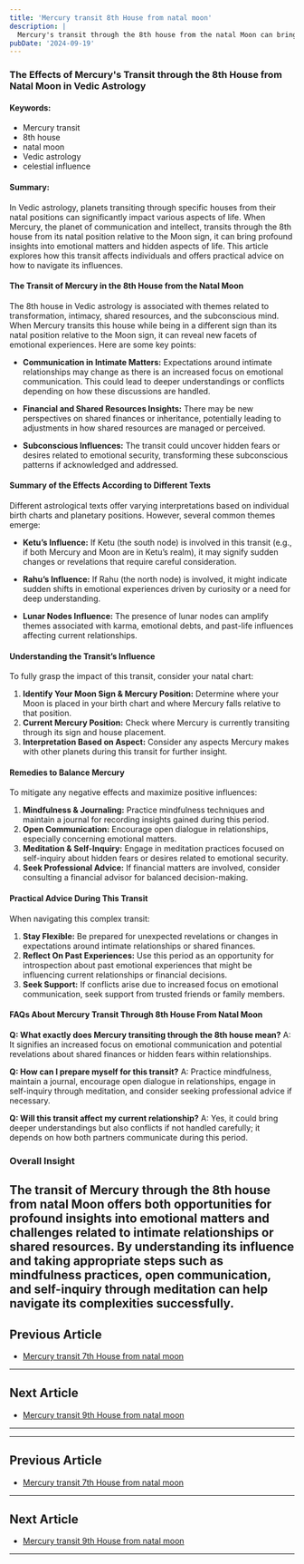 ```yaml
---
title: 'Mercury transit 8th House from natal moon'
description: |
  Mercury's transit through the 8th house from the natal Moon can bring both challenges and opportunities. While the individual may face health issues and mental distress, there is also potential for financial gains, success in endeavors, and improved intellectual capacity.
pubDate: '2024-09-19'
---
```


### The Effects of Mercury's Transit through the 8th House from Natal Moon in Vedic Astrology

#### Keywords: 
- Mercury transit
- 8th house
- natal moon
- Vedic astrology
- celestial influence

#### Summary:
In Vedic astrology, planets transiting through specific houses from their natal positions can significantly impact various aspects of life. When Mercury, the planet of communication and intellect, transits through the 8th house from its natal position relative to the Moon sign, it can bring profound insights into emotional matters and hidden aspects of life. This article explores how this transit affects individuals and offers practical advice on how to navigate its influences.

#### The Transit of Mercury in the 8th House from the Natal Moon

The 8th house in Vedic astrology is associated with themes related to transformation, intimacy, shared resources, and the subconscious mind. When Mercury transits this house while being in a different sign than its natal position relative to the Moon sign, it can reveal new facets of emotional experiences. Here are some key points:

- **Communication in Intimate Matters:** Expectations around intimate relationships may change as there is an increased focus on emotional communication. This could lead to deeper understandings or conflicts depending on how these discussions are handled.
  
- **Financial and Shared Resources Insights:** There may be new perspectives on shared finances or inheritance, potentially leading to adjustments in how shared resources are managed or perceived.
  
- **Subconscious Influences:** The transit could uncover hidden fears or desires related to emotional security, transforming these subconscious patterns if acknowledged and addressed.

#### Summary of the Effects According to Different Texts

Different astrological texts offer varying interpretations based on individual birth charts and planetary positions. However, several common themes emerge:

- **Ketu’s Influence:** If Ketu (the south node) is involved in this transit (e.g., if both Mercury and Moon are in Ketu’s realm), it may signify sudden changes or revelations that require careful consideration.
  
- **Rahu’s Influence:** If Rahu (the north node) is involved, it might indicate sudden shifts in emotional experiences driven by curiosity or a need for deep understanding.
  
- **Lunar Nodes Influence:** The presence of lunar nodes can amplify themes associated with karma, emotional debts, and past-life influences affecting current relationships.

#### Understanding the Transit’s Influence

To fully grasp the impact of this transit, consider your natal chart:

1. **Identify Your Moon Sign & Mercury Position:** Determine where your Moon is placed in your birth chart and where Mercury falls relative to that position.
2. **Current Mercury Position:** Check where Mercury is currently transiting through its sign and house placement.
3. **Interpretation Based on Aspect:** Consider any aspects Mercury makes with other planets during this transit for further insight.

#### Remedies to Balance Mercury

To mitigate any negative effects and maximize positive influences:

1. **Mindfulness & Journaling:** Practice mindfulness techniques and maintain a journal for recording insights gained during this period.
2. **Open Communication:** Encourage open dialogue in relationships, especially concerning emotional matters.
3. **Meditation & Self-Inquiry:** Engage in meditation practices focused on self-inquiry about hidden fears or desires related to emotional security.
4. **Seek Professional Advice:** If financial matters are involved, consider consulting a financial advisor for balanced decision-making.

#### Practical Advice During This Transit

When navigating this complex transit:

1. **Stay Flexible:** Be prepared for unexpected revelations or changes in expectations around intimate relationships or shared finances.
2. **Reflect On Past Experiences:** Use this period as an opportunity for introspection about past emotional experiences that might be influencing current relationships or financial decisions.
3. **Seek Support:** If conflicts arise due to increased focus on emotional communication, seek support from trusted friends or family members.

#### FAQs About Mercury Transit Through 8th House From Natal Moon

**Q: What exactly does Mercury transiting through the 8th house mean?**
A: It signifies an increased focus on emotional communication and potential revelations about shared finances or hidden fears within relationships.

**Q: How can I prepare myself for this transit?**
A: Practice mindfulness, maintain a journal, encourage open dialogue in relationships, engage in self-inquiry through meditation, and consider seeking professional advice if necessary.

**Q: Will this transit affect my current relationship?**
A: Yes, it could bring deeper understandings but also conflicts if not handled carefully; it depends on how both partners communicate during this period.

### Overall Insight

The transit of Mercury through the 8th house from natal Moon offers both opportunities for profound insights into emotional matters and challenges related to intimate relationships or shared resources. By understanding its influence and taking appropriate steps such as mindfulness practices, open communication, and self-inquiry through meditation can help navigate its complexities successfully.
---

## Previous Article
- [Mercury transit 7th House from natal moon](200407_Mercury_transit_7th_House_from_natal_moon.md)

---

## Next Article
- [Mercury transit 9th House from natal moon](200409_Mercury_transit_9th_House_from_natal_moon.md)

---
---

## Previous Article
- [Mercury transit 7th House from natal moon](200407_Mercury_transit_7th_House_from_natal_moon.md)

---

## Next Article
- [Mercury transit 9th House from natal moon](200409_Mercury_transit_9th_House_from_natal_moon.md)

---
